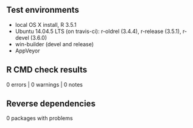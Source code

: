 ## Test environments
* local OS X install, R 3.5.1
* Ubuntu 14.04.5 LTS (on travis-ci): r-oldrel (3.4.4), r-release (3.5.1), r-devel (3.6.0)
* win-builder (devel and release)
* AppVeyor


## R CMD check results

0 errors | 0 warnings | 0 notes

## Reverse dependencies

0 packages with problems
